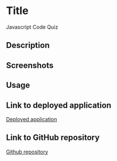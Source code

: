 # Title

Javascript Code Quiz

## Description

## Screenshots

## Usage

## Link to deployed application

[Deployed application](https://eduardbahrin.github.io/code-quiz/)

## Link to GitHub repository

[Github repository](https://github.com/eduardbahrin/code-quiz)



